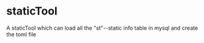 # staticTool
A staticTool which can load all the "st"--static info table in mysql and create the toml file
